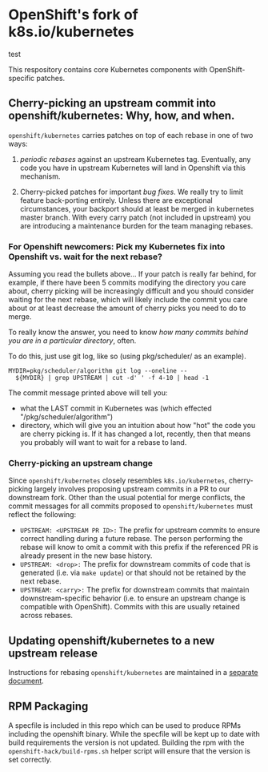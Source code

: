 # OpenShift's fork of k8s.io/kubernetes

test

This respository contains core Kubernetes components with OpenShift-specific patches.

## Cherry-picking an upstream commit into openshift/kubernetes: Why, how, and when.

`openshift/kubernetes` carries patches on top of each rebase in one of two ways:

1. *periodic rebases* against an upstream Kubernetes tag.  Eventually,
any code you have in upstream Kubernetes will land in Openshift via
this mechanism.

2. Cherry-picked patches for important *bug fixes*.  We really try to
limit feature back-porting entirely. Unless there are exceptional circumstances, your backport should at least be merged in kubernetes master branch. With every carry patch (not included in upstream) you are introducing a maintenance burden for the team managing rebases.

### For Openshift newcomers: Pick my Kubernetes fix into Openshift vs. wait for the next rebase?

Assuming you read the bullets above... If your patch is really far behind, for
example, if there have been 5 commits modifying the directory you care about,
cherry picking will be increasingly difficult and you should consider waiting
for the next rebase, which will likely include the commit you care about or at
least decrease the amount of cherry picks you need to do to merge.

To really know the answer, you need to know *how many commits behind you are in
a particular directory*, often.

To do this, just use git log, like so (using pkg/scheduler/ as an example).

```
MYDIR=pkg/scheduler/algorithm git log --oneline --
  ${MYDIR} | grep UPSTREAM | cut -d' ' -f 4-10 | head -1
```

The commit message printed above will tell you:

- what the LAST commit in Kubernetes was (which effected
"/pkg/scheduler/algorithm")
- directory, which will give you an intuition about how "hot" the code you are
cherry picking is.  If it has changed a lot, recently, then that means you
probably will want to wait for a rebase to land.

### Cherry-picking an upstream change

Since `openshift/kubernetes` closely resembles `k8s.io/kubernetes`,
cherry-picking largely involves proposing upstream commits in a PR to our
downstream fork. Other than the usual potential for merge conflicts, the
commit messages for all commits proposed to `openshift/kubernetes` must
reflect the following:

- `UPSTREAM: <UPSTREAM PR ID>:` The prefix for upstream commits to ensure
  correct handling during a future rebase. The person performing the rebase
  will know to omit a commit with this prefix if the referenced PR is already
  present in the new base history.
- `UPSTREAM: <drop>:` The prefix for downstream commits of code that is
  generated (i.e. via `make update`) or that should not be retained by the
  next rebase.
- `UPSTREAM: <carry>:` The prefix for downstream commits that maintain
  downstream-specific behavior (i.e. to ensure an upstream change is
  compatible with OpenShift). Commits with this are usually retained across
  rebases.

## Updating openshift/kubernetes to a new upstream release

Instructions for rebasing `openshift/kubernetes` are maintained in a [separate
document](REBASE.openshift.md).

## RPM Packaging

A specfile is included in this repo which can be used to produce RPMs
including the openshift binary. While the specfile will be kept up to
date with build requirements the version is not updated. Building the
rpm with the `openshift-hack/build-rpms.sh` helper script will ensure
that the version is set correctly.
